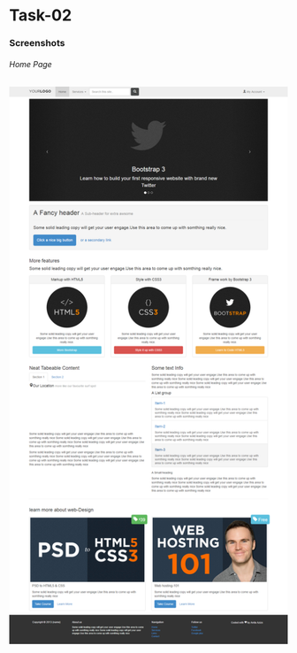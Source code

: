 # Task-02


### Screenshots
###### Home Page

![Home Page](https://github.com/anitaaziz/psd-to-html-examples/blob/master/Task-2/screenshot-main.png)
